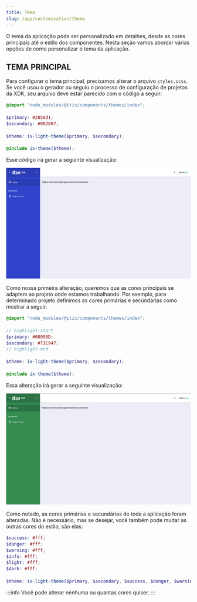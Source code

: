```yaml
---
title: Tema
slug: /app/customization/theme
---
```


O tema da aplicação pode ser personalizado em detalhes, desde as cores principais até o estilo dos componentes. Nesta seção vamos abordar
várias opções de como personalizar o tema da aplicação.

## TEMA PRINCIPAL

Para configurar o tema principal, precisamos alterar o arquivo `styles.scss`. Se você usou o gerador ou seguiu o processo de configuração de
projetos da XDK, seu arquivo deve estar parecido com o código a seguir:

```scss title="/src/styles.scss" showLineNumbers
@import "node_modules/@itix/components/themes/index";

$primary: #2850d1;
$secondary: #002087;

$theme: ix-light-theme($primary, $secondary);

@include ix-theme($theme);
```

Esse código irá gerar a seguinte visualização:

![Tema padrão](/img/customization/theme1.png)

Como nossa primeira alteração, queremos que as cores principais se adaptem ao projeto onde estamos trabalhando. Por exemplo, para
determinado projeto definimos as cores primárias e secúndarias como mostrar a seguir:


```scss title="/src/styles.scss" showLineNumbers
@import "node_modules/@itix/components/themes/index";

// highlight-start
$primary: #00995D;
$secondary: #73C947;
// highlight-end

$theme: ix-light-theme($primary, $secondary);

@include ix-theme($theme);
```

Essa alteração irá gerar a seguinte visualização:

![Tema padrão](/img/customization/theme2.png)

Como notado, as cores primárias e secundárias de toda a aplicação foram alteradas.
Não é necessário, mas se desejar, você também pode mudar as outras cores do estilo, são elas:

```scss
$success: #fff;
$danger: #fff;
$warning: #fff;
$info: #fff;
$light: #fff;
$dark: #fff;

$theme: ix-light-theme($primary, $secondary, $success, $danger, $warning, $info, $light, $dark);
```

:::info
Você pode alterar nenhuma ou quantas cores quiser.
:::
